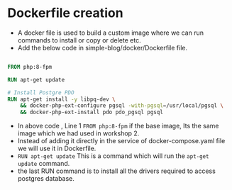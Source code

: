 # Dockerfile creation

- A docker file is used to build a custom image where we can run commands to install or copy or delete etc.
- Add the below code in simple-blog/docker/Dockerfile file.

```Dockerfile

FROM php:8-fpm

RUN apt-get update

# Install Postgre PDO
RUN apt-get install -y libpq-dev \
    && docker-php-ext-configure pgsql -with-pgsql=/usr/local/pgsql \
    && docker-php-ext-install pdo pdo_pgsql pgsql

```

- In above code , Line 1 `FROM php:8-fpm` if the base image, Its the same image which we had used in workshop 2. 
- Instead of adding it directly in the service of docker-compose.yaml file we will use it in Dockerfile.
- `RUN apt-get update` This is a command which will run the `apt-get update` command.
- the last RUN command is to install all the drivers required to access postgres database.
